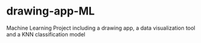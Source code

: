 # drawing-app-ML
Machine Learning Project including a drawing app, a data visualization tool and a KNN classification model
